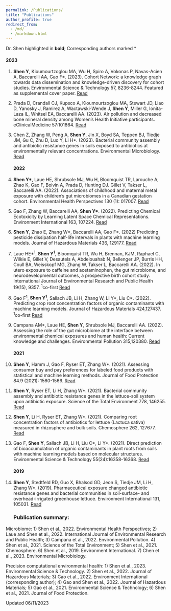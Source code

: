 ```yaml
---
permalink: /Publications/
title: "Publications"
author_profile: true
redirect_from: 
  - /md/
  - /markdown.html
---
```


Dr. Shen highlighted in **bold**; Corresponding authors marked *

#### 2023
1.	**Shen Y**, Kioumourtzoglou MA, Wu H, Spiro A, Vokonas P, Navas-Acien A, Baccarelli AA, Gao F*. (2023). Cohort Network: a knowledge graph towards data dissemination and knowledge-driven discovery for cohort studies. Environmental Science & Technology 57, 8236-8244. Featured as supplemental cover paper. [Read](https://pubs.acs.org/doi/abs/10.1021/acs.est.2c08174)
2.	Prada D, Crandall CJ, Kupsco A, Kioumourtzoglou MA, Stewart JD, Liao D, Yanosky J, Ramirez A, Wactawski-Wende J, **Shen Y**, Miller G, Ionita-Laza IL, Whitsel EA, Baccarelli AA. (2023). Air pollution and decreased bone mineral density among Women’s Health Initiative participants. eClinicalMedicine 57:101864. [Read](https://doi.org/10.1016/j.eclinm.2023.101864)
3.	Chen Z, Zhang W, Peng A, **Shen Y**, Jin X, Boyd SA, Teppen BJ, Tiedje JM, Gu C, Zhu D, Luo Y, Li H*. (2023). Bacterial community assembly and antibiotic resistance genes in soils exposed to antibiotics at environmentally relevant concentrations. Environmental Microbiology. [Read](https://doi.org/10.1111/1462-2920.16371)

    #### 2022
4. __Shen Y*__, Laue HE, Shrubsole MJ, Wu H, Bloomquist TR, Larouche A, Zhao K, Gao F, Boivin A, Prada D, Hunting DJ. Gillet V, Takser L, Baccarelli AA. (2022). Associations of childhood and maternal metal exposure with children’s gut microbiomes in a Canadian gestation cohort. Environmental Health Perspectives 130 (1): 017007. [Read](https://ehp.niehs.nih.gov/doi/full/10.1289/EHP9674)
5.	Gao F, Zhang W, Baccarelli AA, __Shen Y*__. (2022). Predicting Chemical Ecotoxicity by Learning Latent Space Chemical Representations. Environment International 163, 107224. [Read](https://doi.org/10.1016/j.envint.2022.107224)
6.	__Shen Y__, Zhao E, Zhang W*, Baccarelli AA, Gao F*. (2022) Predicting pesticide dissipation half-life intervals in plants with machine learning models. Journal of Hazardous Materials 436, 129177. [Read](https://doi.org/10.1016/j.jhazmat.2022.129177)
7.	Laue HE*<sup>1</sup>, **Shen Y<sup>1</sup>**, Bloomquist TR, Wu H, Brennan, KJM, Raphael C, Wilkie E, Gillet V, Desautels A, Abdelouahab N, Bellenger JP, Burris HH, Coull BA, Weisskopf MG, Zhang W, Takser L, Baccarelli AA. (2022). In utero exposure to caffeine and acetaminophen, the gut microbiome, and neurodevelopmental outcomes, a prospective birth cohort study. International Journal of Environmental Research and Public Health 19(15), 9357. <sup>1</sup>co-first [Read](https://doi.org/10.3390/ijerph19159357)
8.	Gao F<sup>1</sup>, __Shen Y<sup>1</sup>__, Sallach JB, Li H, Zhang W, Li Y*, Liu C*. (2022). Predicting crop root concentration factors of organic contaminants with machine learning models. Journal of Hazardous Materials 424,127437. <sup>1</sup>co-first [Read](https://www.sciencedirect.com/science/article/pii/S0304389421024055)
9.	Campana AM*, Laue HE, __Shen Y__, Shrubsole MJ, Baccarelli AA. (2022). Assessing the role of the gut microbiome at the interface between environmental chemical exposures and human health: Current knowledge and challenges. Environmental Pollution 315,120380. [Read](https://doi.org/10.1016/j.envpol.2022.120380)

    #### 2021
10.	__Shen Y__, Hamm J, Gao F, Ryser ET, Zhang W*. (2021). Assessing consumer buy and pay preferences for labeled food products with statistical and machine learning methods. Journal of Food Protection 84.9 (2021): 1560-1566. [Read](https://doi.org/10.4315/JFP-20-486)
11.	__Shen Y__, Ryser ET, Li H, Zhang W*. (2021). Bacterial community assembly and antibiotic resistance genes in the lettuce-soil system upon antibiotic exposure. Science of the Total Environment 778, 146255. [Read](https://doi.org/10.1016/j.scitotenv.2021.146255)
12.	__Shen Y__, Li H, Ryser ET, Zhang W*. (2021). Comparing root concentration factors of antibiotics for lettuce (Lactuca sativa) measured in rhizosphere and bulk soils. Chemosphere 262, 127677. [Read](https://doi.org/10.1016/j.chemosphere.2020.127677)
13.	Gao F, __Shen Y__, Sallach JB, Li H, Liu C*, Li Y*. (2021). Direct prediction of bioaccumulation of organic contaminants in plant roots from soils with machine learning models based on molecular structures. Environmental Science & Technology 55(24):16358-16368. [Read](https://pubs.acs.org/doi/full/10.1021/acs.est.1c02376)

    #### 2019
14.	__Shen Y__, Stedtfeld RD, Guo X, Bhalsod GD, Jeon S, Tiedje JM, Li H, Zhang W*. (2019). Pharmaceutical exposure changed antibiotic resistance genes and bacterial communities in soil-surface- and overhead-irrigated greenhouse lettuce. Environment International 131, 105031. [Read](https://doi.org/10.1016/j.envint.2019.105031)

    ### Publication summary:
Microbiome: 1) Shen et al., 2022. Environmental Health Perspectives; 2) Laue and Shen et al., 2022. International Journal of Environmental Research and Public Health; 3) Campana et al., 2022. Environmental Pollution. 4) Shen et al., 2021. Science of the Total Environment; 5) Shen et al., 2021. Chemosphere. 6) Shen et al., 2019. Environment International. 7) Chen et al., 2023. Environmental Microbiology. 

Precision computational environmental health: 1) Shen et al., 2023. Environmental Science & Technology. 2) Shen et al., 2022. Journal of Hazardous Materials; 3) Gao et al., 2022. Environment International (corresponding author); 4) Gao and Shen et al., 2022. Journal of Hazardous Materials; 5) Gao et al., 2021. Environmental Science & Technology; 6) Shen et al., 2021. Journal of Food Protection. 

Updated 06/11/2023
